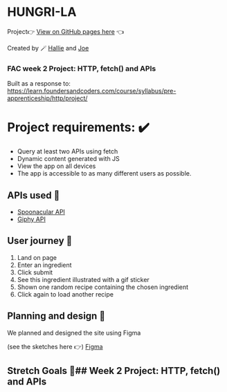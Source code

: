 # HUNGRI-LA

Project👉 [View on GitHub pages here](https://vasystus.github.io/hungri-la/) 👈


Created by 🪄 [Hallie](https://github.com/Vasystus) and [Joe](https://github.com/joe-dev-public)

### FAC week 2 Project: HTTP, fetch() and APIs
Built as a response to: https://learn.foundersandcoders.com/course/syllabus/pre-apprenticeship/http/project/


# Project requirements: ✔️	

- Query at least two APIs using fetch
- Dynamic content generated with JS
- View the app on all devices
- The app is accessible to as many different users as possible.


## APIs used 📢

- [Spoonacular API](https://spoonacular.com/food-api/docs#Search-Recipes-by-Ingredients)
- [Giphy API](https://developers.giphy.com/)


## User journey 📝

1. Land on page
2. Enter an ingredient
3. Click submit
4. See this ingredient illustrated with a gif sticker
5. Shown one random recipe containing the chosen ingredient
6. Click again to load another recipe

## Planning and design 🎨

We planned and designed the site using Figma

(see the sketches here 👉)
[Figma]( https://www.figma.com/file/Csn8nTNbjZbc6PFAfaJgDM/Hungri-la-sketches?node-id=2%3A2)


## Stretch Goals 🏹## Week 2 Project: HTTP, fetch() and APIs











